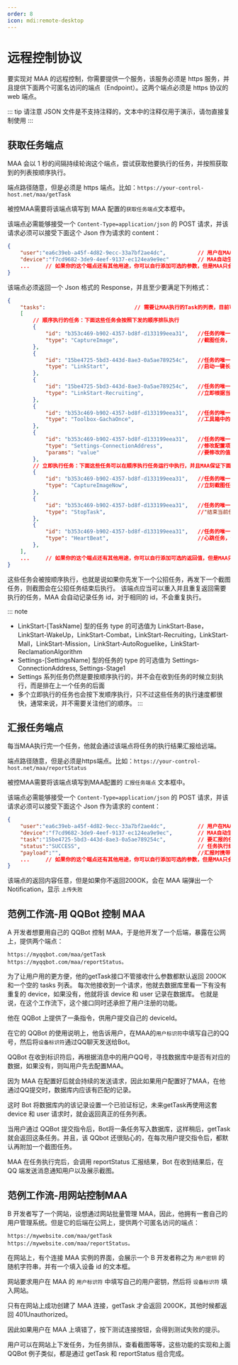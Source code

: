 ```yaml
---
order: 8
icon: mdi:remote-desktop
---
```

# 远程控制协议

要实现对 MAA 的远程控制，你需要提供一个服务，该服务必须是 https 服务，并且提供下面两个可匿名访问的端点（Endpoint）。这两个端点必须是 https 协议的 web 端点。

::: tip
请注意 JSON 文件是不支持注释的，文本中的注释仅用于演示，请勿直接复制使用
:::

## 获取任务端点

MAA 会以 1 秒的间隔持续轮询这个端点，尝试获取他要执行的任务，并按照获取到的列表按顺序执行。

端点路径随意，但是必须是 https 端点。比如：`https://your-control-host.net/maa/getTask`

被控MAA需要将该端点填写到 MAA 配置的`获取任务端点`文本框中。

该端点必需能够接受一个 `Content-Type=application/json` 的 POST 请求，并该请求必须可以接受下面这个 Json 作为请求的 content：

```json
{
    "user":"ea6c39eb-a45f-4d82-9ecc-33a7bf2ae4dc",          // 用户在MAA设置中填写的用户标识符。
    "device":"f7cd9682-3de9-4eef-9137-ec124ea9e9ec"         // MAA自动生成的设备标识符。
    ...     // 如果你的这个端点还有其他用途，你可以自行添加可选的参数，但是MAA只会传递user和device
}
```

该端点必须返回一个 Json 格式的 Response，并且至少要满足下列格式：

```json
{
    "tasks":                            // 需要让MAA执行的Task的列表，目前可以支持的类型如示例中所示，如果不存在tasks则视为连接无效。
    [
        // 顺序执行的任务：下面这些任务会按照下发的顺序排队执行
        {
            "id": "b353c469-b902-4357-bd8f-d133199eea31",   //任务的唯一id，字符串类型，在汇报任务时会使用
            "type": "CaptureImage",                         //截图任务，会截取一张当前模拟器的截图，并以Base64字符串的形式放在汇报任务的payload里。如果你需要下发这种类型的任务，请务必注意你的端点可接受的最大请求大小，因为截图会有数十MB，会超过一般网关的默认大小限制。
        },
        {
            "id": "15be4725-5bd3-443d-8ae3-0a5ae789254c",   //任务的唯一id，字符串类型，在汇报任务时会使用
            "type": "LinkStart",                            //启动一键长草
        },
        {
            "id": "15be4725-5bd3-443d-8ae3-0a5ae789254c",   //任务的唯一id，字符串类型，在汇报任务时会使用
            "type": "LinkStart-Recruiting",                 //立即根据当前配置，单独执行一键长草中的对应子功能，无视主界面上该功能的勾选框。这一类Type的可选值详见下述
        },
        {
            "id": "b353c469-b902-4357-bd8f-d133199eea31",   //任务的唯一id，字符串类型，在汇报任务时会使用
            "type": "Toolbox-GachaOnce",                    //工具箱中的牛牛抽卡任务，该类Type的可选取值为：Toolbox-GachaOnce, Toolbox-GachaTenTimes
        },
        {
            "id": "b353c469-b902-4357-bd8f-d133199eea31",   //任务的唯一id，字符串类型，在汇报任务时会使用
            "type": "Settings-ConnectionAddress",           //修改配置项的任务，等同于执行ConfigurationHelper.SetValue("ConnectionAddress", params); 为了安全起见，不是每个配置都可以修改，能修改的配置详见下述。
            "params": "value"                               //要修改的值
        },
        // 立即执行任务：下面这些任务可以在顺序执行任务运行中执行，并且MAA保证下面的任何一个任务都会尽快返回结果，通常用于对远程控制功能本身的控制。
        {
            "id": "b353c469-b902-4357-bd8f-d133199eea31",   //任务的唯一id，字符串类型，在汇报任务时会使用
            "type": "CaptureImageNow",                      //立刻截图任务，和上面的截图任务是基本一样的，唯一的区别是这个任务会立刻被运行，而不会等待其他任务。
        },
        {
            "id": "b353c469-b902-4357-bd8f-d133199eea31",   //任务的唯一id，字符串类型，在汇报任务时会使用
            "type": "StopTask",                             //"结束当前任务"任务，将会尝试结束当前运行的任务。如果任务列表还有其他任务会继续开始执行下一个。该任务不会等待并确认当前任务已停止才会返回，因此请使用心跳任务来确认停止命令是否已生效。
        },
        {
            "id": "b353c469-b902-4357-bd8f-d133199eea31",   //任务的唯一id，字符串类型，在汇报任务时会使用
            "type": "HeartBeat",                            //心跳任务，该任务会立即返回，并且将当前“顺序执行的任务”队列中正在执行的任务的Id作为Payload返回，如果当前没有任务执行，返回空字符串。
        },
    ],
    ...     // 如果你的这个端点还有其他用途，你可以自行添加可选的返回值，但是MAA只会读取tasks
}
```

这些任务会被按顺序执行，也就是说如果你先发下一个公招任务，再发下一个截图任务，则截图会在公招任务结束后执行。
该端点应当可以重入并且重复返回需要执行的任务，MAA 会自动记录任务 id，对于相同的 id，不会重复执行。

::: note
- LinkStart-[TaskName] 型的任务 type 的可选值为 LinkStart-Base，LinkStart-WakeUp，LinkStart-Combat，LinkStart-Recruiting，LinkStart-Mall，LinkStart-Mission，LinkStart-AutoRoguelike，LinkStart-ReclamationAlgorithm
- Settings-[SettingsName] 型的任务的 type 的可选值为 Settings-ConnectionAddress, Settings-Stage1
- Settings 系列任务仍然是要按顺序执行的，并不会在收到任务的时候立刻执行，而是排在上一个任务的后面
- 多个立即执行的任务也会按下发顺序执行，只不过这些任务的执行速度都很快，通常来说，并不需要关注他们的顺序。
:::

## 汇报任务端点

每当MAA执行完一个任务，他就会通过该端点将任务的执行结果汇报给远端。

端点路径随意，但是必须是https端点。比如：`https://your-control-host.net/maa/reportStatus`

被控MAA需要将该端点填写到MAA配置的 `汇报任务端点` 文本框中。

该端点必需能够接受一个 `Content-Type=application/json` 的 POST 请求，并该请求必须可以接受下面这个 Json 作为请求的 content：

```json
{
    "user":"ea6c39eb-a45f-4d82-9ecc-33a7bf2ae4dc",          // 用户在MAA设置中填写的用户标识符。
    "device":"f7cd9682-3de9-4eef-9137-ec124ea9e9ec",        // MAA自动生成的设备标识符。
    "task":"15be4725-5bd3-443d-8ae3-0a5ae789254c",          // 要汇报的任务的Id，和获取任务时的Id对应。
    "status":"SUCCESS",                                     // 任务执行结果，SUCCESS或者FAILED。一般不论任务执行成功与否只会返回SUCCESS，只有特殊情况才会返回FAILED，会返回FAILED的情况，会在上面的任务介绍时明确说明。
    "payload":"",                                           //汇报时携带的数据，字符串类型。具体取决于任务类型，比如截图任务汇报时，这里就会携带截图的Base64字符串。
    ...     // 如果你的这个端点还有其他用途，你可以自行添加可选的参数，但是MAA只会传递user和device
}
```

该端点的返回内容任意，但是如果你不返回200OK，会在 MAA 端弹出一个 Notification，显示 `上传失败`

## 范例工作流-用 QQBot 控制 MAA

A 开发者想要用自己的 QQBot 控制 MAA，于是他开发了一个后端，暴露在公网上，提供两个端点：

```
https://myqqbot.com/maa/getTask
https://myqqbot.com/maa/reportStatus。
```

为了让用户用的更方便，他的getTask接口不管接收什么参数都默认返回 200OK 和一个空的 tasks 列表。
每次他接收到一个请求，他就去数据库里看一下有没有重复的 device，如果没有，他就将该 device 和 user 记录在数据库。
也就是说，在这个工作流下，这个接口同时还承担了用户注册的功能。

他在 QQBot 上提供了一条指令，供用户提交自己的 deviceId。

在它的 QQBot 的使用说明上，他告诉用户，在MAA的`用户标识符`中填写自己的QQ号，然后将`设备标识符`通过QQ聊天发送给Bot。

QQBot 在收到标识符后，再根据消息中的用户QQ号，寻找数据库中是否有对应的数据，如果没有，则叫用户先去配置MAA。

因为 MAA 在配置好后就会持续的发送请求，因此如果用户配置好了MAA，在他通过QQ提交时，数据库内应该有匹配的记录。

这时 Bot 将数据库内的该记录设置一个已验证标记，未来getTask再使用这套 device 和 user 请求时，就会返回真正的任务列表。

当用户通过 QQBot 提交指令后，Bot将一条任务写入数据库，这样稍后，getTask 就会返回这条任务。并且，该 QQbot 还很贴心的，在每次用户提交指令后，都默认再附加一个截图任务。

MAA 在任务执行完后，会调用 reportStatus 汇报结果，Bot 在收到结果后，在 QQ 端发送消息通知用户以及展示截图。

## 范例工作流-用网站控制MAA

B 开发者写了一个网站，设想通过网站批量管理 MAA，因此，他拥有一套自己的用户管理系统。但是它的后端在公网上，提供两个可匿名访问的端点：

```
https://mywebsite.com/maa/getTask
https://mywebsite.com/maa/reportStatus。
```

在网站上，有个连接 MAA 实例的界面，会展示一个 B 开发者称之为 `用户密钥` 的随机字符串，并有一个填入设备 id 的文本框。

网站要求用户在 MAA 的 `用户标识符` 中填写自己的用户密钥，然后将 `设备标识符` 填入网站。

只有在网站上成功创建了 MAA 连接，getTask 才会返回 200OK，其他时候都返回 401Unauthorized。

因此如果用户在 MAA 上填错了，按下测试连接按钮，会得到测试失败的提示。

用户可以在网站上下发任务，为任务排队，查看截图等等，这些功能的实现和上面 QQBot 例子类似，都是通过 getTask 和 reportStatus 组合完成。
